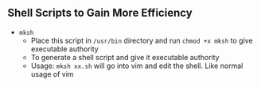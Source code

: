 ## Shell Scripts to Gain More Efficiency

- `mksh`
  - Place this script in `/usr/bin` directory and run `chmod +x mksh` to give executable authority
  - To generate a shell script and give it executable authority
  - Usage: `mksh xx.sh` will go into vim and edit the shell. Like normal usage of vim
